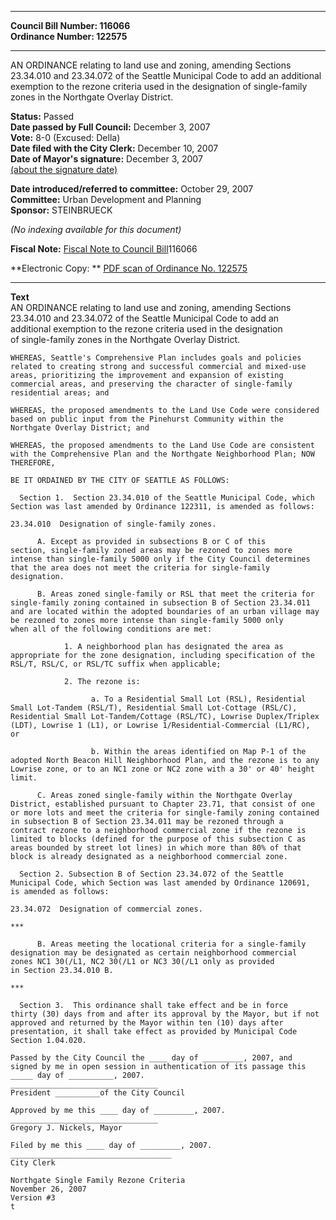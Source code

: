 * * * * *  
  
**Council Bill Number: [](#h0)[](#h2)116066**   
**Ordinance Number: 122575**  
  
* * * * *  
  
AN ORDINANCE relating to land use and zoning, amending Sections 23.34.010 and 23.34.072 of the Seattle Municipal Code to add an additional exemption to the rezone criteria used in the designation of single-family zones in the Northgate Overlay District.  
  
**Status:** Passed   
**Date passed by Full Council:** December 3, 2007   
**Vote:** 8-0 (Excused: Della)   
**Date filed with the City Clerk:** December 10, 2007   
**Date of Mayor's signature:** December 3, 2007   
[(about the signature date)](/~public/approvaldate.htm)   
  
  
**Date introduced/referred to committee:** October 29, 2007   
**Committee:** Urban Development and Planning   
**Sponsor:** STEINBRUECK   
  
*(No indexing available for this document)*  
  
**Fiscal Note:** [Fiscal Note to Council Bill](http://clerk.seattle.gov/~public/fnote/116066.htm)[](#h1)[](#h3)116066  
  
**Electronic Copy: ** [PDF scan of Ordinance No. 122575](/~archives/Ordinances/Ord_122575.pdf)  
  
* * * * *  
  
**Text**  
    AN ORDINANCE relating to land use and zoning, amending Sections  
    23.34.010 and 23.34.072 of the Seattle Municipal Code to add an  
    additional exemption to the rezone criteria used in the designation  
    of single-family zones in the Northgate Overlay District.  
  
    WHEREAS, Seattle's Comprehensive Plan includes goals and policies  
    related to creating strong and successful commercial and mixed-use  
    areas, prioritizing the improvement and expansion of existing  
    commercial areas, and preserving the character of single-family  
    residential areas; and  
  
    WHEREAS, the proposed amendments to the Land Use Code were considered  
    based on public input from the Pinehurst Community within the  
    Northgate Overlay District; and  
  
    WHEREAS, the proposed amendments to the Land Use Code are consistent  
    with the Comprehensive Plan and the Northgate Neighborhood Plan; NOW  
    THEREFORE,  
  
    BE IT ORDAINED BY THE CITY OF SEATTLE AS FOLLOWS:  
  
      Section 1.  Section 23.34.010 of the Seattle Municipal Code, which  
    Section was last amended by Ordinance 122311, is amended as follows:  
  
    23.34.010  Designation of single-family zones.  
  
          A. Except as provided in subsections B or C of this  
    section, single-family zoned areas may be rezoned to zones more  
    intense than single-family 5000 only if the City Council determines  
    that the area does not meet the criteria for single-family  
    designation.  
  
          B. Areas zoned single-family or RSL that meet the criteria for  
    single-family zoning contained in subsection B of Section 23.34.011  
    and are located within the adopted boundaries of an urban village may  
    be rezoned to zones more intense than single-family 5000 only  
    when all of the following conditions are met:  
  
                1. A neighborhood plan has designated the area as  
    appropriate for the zone designation, including specification of the  
    RSL/T, RSL/C, or RSL/TC suffix when applicable;  
  
                2. The rezone is:  
  
                      a. To a Residential Small Lot (RSL), Residential  
    Small Lot-Tandem (RSL/T), Residential Small Lot-Cottage (RSL/C),  
    Residential Small Lot-Tandem/Cottage (RSL/TC), Lowrise Duplex/Triplex  
    (LDT), Lowrise 1 (L1), or Lowrise 1/Residential-Commercial (L1/RC),  
    or  
  
                      b. Within the areas identified on Map P-1 of the  
    adopted North Beacon Hill Neighborhood Plan, and the rezone is to any  
    Lowrise zone, or to an NC1 zone or NC2 zone with a 30' or 40' height  
    limit.  
  
          C. Areas zoned single-family within the Northgate Overlay  
    District, established pursuant to Chapter 23.71, that consist of one  
    or more lots and meet the criteria for single-family zoning contained  
    in subsection B of Section 23.34.011 may be rezoned through a  
    contract rezone to a neighborhood commercial zone if the rezone is  
    limited to blocks (defined for the purpose of this subsection C as  
    areas bounded by street lot lines) in which more than 80% of that  
    block is already designated as a neighborhood commercial zone.  
  
      Section 2. Subsection B of Section 23.34.072 of the Seattle  
    Municipal Code, which Section was last amended by Ordinance 120691,  
    is amended as follows:  
  
    23.34.072  Designation of commercial zones.  
  
    ***  
  
          B. Areas meeting the locational criteria for a single-family  
    designation may be designated as certain neighborhood commercial  
    zones NC1 30(/L1, NC2 30(/L1 or NC3 30(/L1 only as provided  
    in Section 23.34.010 B.  
  
    ***  
  
      Section 3.  This ordinance shall take effect and be in force  
    thirty (30) days from and after its approval by the Mayor, but if not  
    approved and returned by the Mayor within ten (10) days after  
    presentation, it shall take effect as provided by Municipal Code  
    Section 1.04.020.  
  
    Passed by the City Council the ____ day of _________, 2007, and  
    signed by me in open session in authentication of its passage this  
    _____ day of __________, 2007.  
    _________________________________  
    President __________of the City Council  
  
    Approved by me this ____ day of _________, 2007.  
    _________________________________  
    Gregory J. Nickels, Mayor  
  
    Filed by me this ____ day of _________, 2007.  
    ____________________________________  
    City Clerk  
  
    Northgate Single Family Rezone Criteria  
    November 26, 2007  
    Version #3  
    t  
